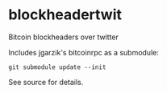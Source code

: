 blockheadertwit
===============

Bitcoin blockheaders over twitter

Includes jgarzik's bitcoinrpc as a submodule:

    git submodule update --init

See source for details.
